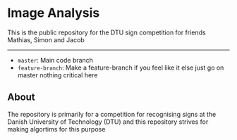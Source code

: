 Image Analysis
========
This is the public repository for the DTU sign competition for friends Mathias, Simon and Jacob

-------
 - `master`: Main code branch
 - `feature-branch`: Make a feature-branch if you feel like it else just go on master nothing critical here
 
About
-------
The repository is primarily for a competition for recognising signs at the Danish University of Technology (DTU)
and this repository strives for making algortims for this purpose
